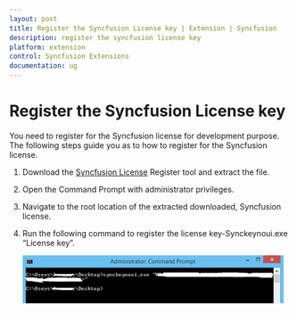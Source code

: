 ```yaml
---
layout: post
title: Register the Syncfusion License key | Extension | Syncfusion
description: register the syncfusion license key
platform: extension
control: Syncfusion Extensions
documentation: ug
---
```


# Register the Syncfusion License key

You need to register for the Syncfusion license for development purpose. The following steps guide you as to how to register for the Syncfusion license.

1. Download the [Syncfusion License](http://files2.syncfusion.com/Installs/Support/KB/RegisterProductkeyinBuildMachine.zip) Register tool and extract the file. 
2. Open the Command Prompt with administrator privileges.
3. Navigate to the root location of the extracted downloaded, Syncfusion license.
4. Run the following command to register the license key-Synckeynoui.exe “License key”.

   ![](Register-the-Syncfusion-License-key_images/Register-the-Syncfusion-License-key_img1.png)



